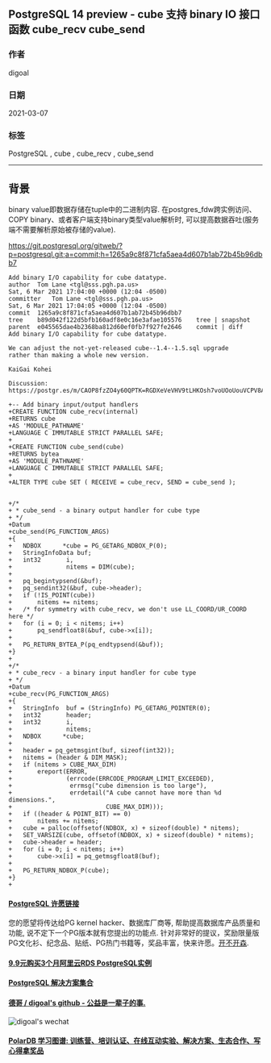 ## PostgreSQL 14 preview - cube 支持 binary IO 接口函数 cube_recv cube_send  
    
### 作者    
digoal    
    
### 日期    
2021-03-07     
    
### 标签    
PostgreSQL , cube , cube_recv , cube_send    
    
----    
    
## 背景    
binary value即数据存储在tuple中的二进制内容. 在postgres_fdw跨实例访问、COPY binary、或者客户端支持binary类型value解析时, 可以提高数据吞吐(服务端不需要解析原始被存储的value).     
  
https://git.postgresql.org/gitweb/?p=postgresql.git;a=commit;h=1265a9c8f871cfa5aea4d607b1ab72b45b96dbb7  
  
```  
Add binary I/O capability for cube datatype.  
author	Tom Lane <tgl@sss.pgh.pa.us>	  
Sat, 6 Mar 2021 17:04:00 +0000 (12:04 -0500)  
committer	Tom Lane <tgl@sss.pgh.pa.us>	  
Sat, 6 Mar 2021 17:04:05 +0000 (12:04 -0500)  
commit	1265a9c8f871cfa5aea4d607b1ab72b45b96dbb7  
tree	b89d042f122d5bfb160adf8e0c16e3afae105576	tree | snapshot  
parent	e045565dae4b2368ba812d60ef0fb7f927fe2646	commit | diff  
Add binary I/O capability for cube datatype.  
  
We can adjust the not-yet-released cube--1.4--1.5.sql upgrade  
rather than making a whole new version.  
  
KaiGai Kohei  
  
Discussion: https://postgr.es/m/CAOP8fzZO4y60QPTK=RGDXeVeVHV9tLHKOsh7voUOoUouVCPV8A@mail.gmail.com  
```  
  
```  
+-- Add binary input/output handlers  
+CREATE FUNCTION cube_recv(internal)  
+RETURNS cube  
+AS 'MODULE_PATHNAME'  
+LANGUAGE C IMMUTABLE STRICT PARALLEL SAFE;  
+  
+CREATE FUNCTION cube_send(cube)  
+RETURNS bytea  
+AS 'MODULE_PATHNAME'  
+LANGUAGE C IMMUTABLE STRICT PARALLEL SAFE;  
+  
+ALTER TYPE cube SET ( RECEIVE = cube_recv, SEND = cube_send );  
  
  
+/*  
+ * cube_send - a binary output handler for cube type  
+ */  
+Datum  
+cube_send(PG_FUNCTION_ARGS)  
+{  
+   NDBOX      *cube = PG_GETARG_NDBOX_P(0);  
+   StringInfoData buf;  
+   int32       i,  
+               nitems = DIM(cube);  
+  
+   pq_begintypsend(&buf);  
+   pq_sendint32(&buf, cube->header);  
+   if (!IS_POINT(cube))  
+       nitems += nitems;  
+   /* for symmetry with cube_recv, we don't use LL_COORD/UR_COORD here */  
+   for (i = 0; i < nitems; i++)  
+       pq_sendfloat8(&buf, cube->x[i]);  
+  
+   PG_RETURN_BYTEA_P(pq_endtypsend(&buf));  
+}  
+  
+/*  
+ * cube_recv - a binary input handler for cube type  
+ */  
+Datum  
+cube_recv(PG_FUNCTION_ARGS)  
+{  
+   StringInfo  buf = (StringInfo) PG_GETARG_POINTER(0);  
+   int32       header;  
+   int32       i,  
+               nitems;  
+   NDBOX      *cube;  
+  
+   header = pq_getmsgint(buf, sizeof(int32));  
+   nitems = (header & DIM_MASK);  
+   if (nitems > CUBE_MAX_DIM)  
+       ereport(ERROR,  
+               (errcode(ERRCODE_PROGRAM_LIMIT_EXCEEDED),  
+                errmsg("cube dimension is too large"),  
+                errdetail("A cube cannot have more than %d dimensions.",  
+                          CUBE_MAX_DIM)));  
+   if ((header & POINT_BIT) == 0)  
+       nitems += nitems;  
+   cube = palloc(offsetof(NDBOX, x) + sizeof(double) * nitems);  
+   SET_VARSIZE(cube, offsetof(NDBOX, x) + sizeof(double) * nitems);  
+   cube->header = header;  
+   for (i = 0; i < nitems; i++)  
+       cube->x[i] = pq_getmsgfloat8(buf);  
+  
+   PG_RETURN_NDBOX_P(cube);  
+}  
+  
```  
    
  
#### [PostgreSQL 许愿链接](https://github.com/digoal/blog/issues/76 "269ac3d1c492e938c0191101c7238216")
您的愿望将传达给PG kernel hacker、数据库厂商等, 帮助提高数据库产品质量和功能, 说不定下一个PG版本就有您提出的功能点. 针对非常好的提议，奖励限量版PG文化衫、纪念品、贴纸、PG热门书籍等，奖品丰富，快来许愿。[开不开森](https://github.com/digoal/blog/issues/76 "269ac3d1c492e938c0191101c7238216").  
  
  
#### [9.9元购买3个月阿里云RDS PostgreSQL实例](https://www.aliyun.com/database/postgresqlactivity "57258f76c37864c6e6d23383d05714ea")
  
  
#### [PostgreSQL 解决方案集合](https://yq.aliyun.com/topic/118 "40cff096e9ed7122c512b35d8561d9c8")
  
  
#### [德哥 / digoal's github - 公益是一辈子的事.](https://github.com/digoal/blog/blob/master/README.md "22709685feb7cab07d30f30387f0a9ae")
  
  
![digoal's wechat](../pic/digoal_weixin.jpg "f7ad92eeba24523fd47a6e1a0e691b59")
  
  
#### [PolarDB 学习图谱: 训练营、培训认证、在线互动实验、解决方案、生态合作、写心得拿奖品](https://www.aliyun.com/database/openpolardb/activity "8642f60e04ed0c814bf9cb9677976bd4")
  
